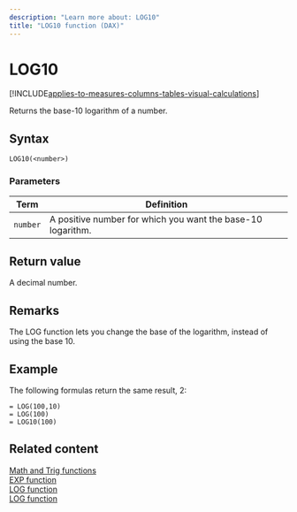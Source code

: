 ```yaml
---
description: "Learn more about: LOG10"
title: "LOG10 function (DAX)"
---
```

# LOG10

[!INCLUDE[applies-to-measures-columns-tables-visual-calculations](includes/applies-to-measures-columns-tables-visual-calculations.md)]

Returns the base-10 logarithm of a number.  
  
## Syntax  
  
```dax
LOG10(<number>)  
```
  
### Parameters  
  
|Term|Definition|  
|--------|--------------|  
|`number`|A positive number for which you want the base-10 logarithm.|  
  
## Return value

A decimal number.  
  
## Remarks

The LOG function lets you change the base of the logarithm, instead of using the base 10.  
  
## Example

The following formulas return the same result, 2:  
  
```dax
= LOG(100,10)  
= LOG(100)  
= LOG10(100)  
```
  
## Related content

[Math and Trig functions](math-and-trig-functions-dax.md)  
[EXP function](exp-function-dax.md)  
[LOG function](log-function-dax.md)  
[LOG function](log-function-dax.md)  
  
